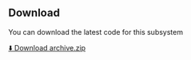 ## Download

You can download the latest code for this subsystem

[⬇️ Download archive.zip](./subfolder/pythoncode.zip)

